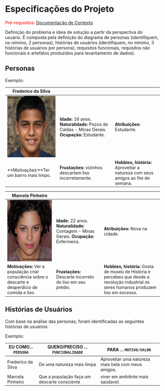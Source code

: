 # Especificações do Projeto

<span style="color:red">Pré-requisitos: <a href="1-Documentação de Contexto.md"> Documentação de Contexto</a></span>

Definição do problema e ideia de solução a partir da perspectiva do usuário. É composta pela definição do diagrama de personas (identifiquem, no mínimo, 2 personas), histórias de usuários (identifiquem, no mínimo, 3 histórias de usuários por persona), requisitos funcionais, requisitos não funcionais e artefatos produzidos para levantamento de dados).

## Personas

Exemplo:

|**Frederico da Silva**|           |                             | 
|-------------------|-----------|-----------------------------|
<img src="https://github.com/ICEI-PUC-Minas-PPC-CC/ppc-cc-2024-1-ment2-manha-ecoteam/blob/main/docs/img/frederico.jpg" width="200" height="200"/>|**Idade:** 16 anos. **Naturalidade:** Poços de Caldas - Minas Gerais. **Ocupação:** Estudante.     |**Atribuições:** Estudante. 
|**Motivações:**Ter um bairro mais limpo.  |**Frustações:** vizinhos descartam lixo incorretamente.  |**Hobbies, história:** Aproveitar a natureza com seus amigos ao fim de semana.

|**Marcela Pinheiro**|           |                             | 
|-------------------|-----------|-----------------------------|
<img src="https://github.com/ICEI-PUC-Minas-PPC-CC/ppc-cc-2024-1-ment2-manha-ecoteam/blob/main/docs/img/marcela.jpg" width="200" height="200"/>|**Idade:** 22 anos. **Naturalidade:** Contagem - Minas Gerais. **Ocupação:** Enfermeira.     |**Atribuições:** Nova na cidade. 
|**Motivações:** Ver a população criar consciência sobre o descarte e desperdicio de comida e lixo.  |**Frustações:** Descarte incorreto do lixo em seu prédio. |**Hobbies, história:** Gosta de museù de História e percebeu que desde a revolução industrial os seres humanos produzem lixo em excesso.


## Histórias de Usuários

Com base na análise das personas, foram identificadas as seguintes histórias de usuários:

Exemplo:

|EU COMO... `PERSONA`| QUERO/PRECISO ... `FUNCIONALIDADE` |PARA ... `MOTIVO/VALOR`                 |
|--------------------|------------------------------------|----------------------------------------|
|Frederico da Silva | De uma natureza mais limpa | Aproveitar uma natureza mais bela com meus amigos. |
|Marcela Pinheiro | Que a população faça um descarte consciente | viver em ambiênte mais saúdavel. |



